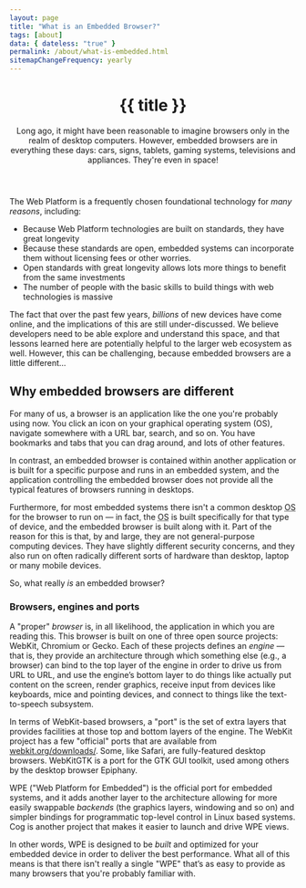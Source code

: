 ```yaml
---
layout: page
title: "What is an Embedded Browser?"
tags: [about]
data: { dateless: "true" }
permalink: /about/what-is-embedded.html
sitemapChangeFrequency: yearly
--- 
```


<header class="page">

# {{ title }}

Long ago, it might have been reasonable to imagine browsers only in the realm of desktop computers.  However, embedded browsers are in everything these days: cars, signs, tablets, gaming systems, televisions and appliances.  They're even in space!

</header>

The Web Platform is a frequently chosen foundational technology for _many reasons_, including:

* Because Web Platform technologies are built on standards, they have great longevity 
* Because these standards are open, embedded systems can incorporate them without licensing fees or other worries.  
* Open standards with great longevity allows lots more things to benefit from the same investments
* The number of people with the basic skills to build things with web technologies is massive 

The fact that over the past few years, _billions_ of new devices have come online, and the implications of this are still under-discussed.  We believe developers need to be able explore and understand this space, and that lessons learned here are potentially helpful to the larger web ecosystem as well. However, this can be challenging, because embedded browsers are a little different...

## Why embedded browsers are different
For many of us, a browser is an application like the one you're probably using now.  You click an icon on your graphical operating system (OS), navigate somewhere with a URL bar, search, and so on.  You have bookmarks and tabs that you can drag around, and lots of other features.

In contrast, an embedded browser is contained within another application or is built for a specific purpose and runs in an embedded system, and the application controlling the embedded browser does not provide all the typical features of browsers running in desktops.

Furthermore, for most embedded systems there isn't a common desktop <abbr title="Operating System">OS</abbr> for the browser to run on&nbsp;— in fact, the <abbr title="Operating System">OS</abbr> is built specifically for that type of device, and the embedded browser is built along with it.  Part of the reason for this is that, by and large, they are not general-purpose computing devices.  They have slightly different security concerns, and they also run on often radically different sorts of hardware than desktop, laptop or many mobile devices.

So, what really _is_ an embedded browser?

### Browsers, engines and ports

A "proper" _browser_ is, in all likelihood, the application in which you are reading this.  This browser is built on one of three open source projects: WebKit, Chromium or Gecko.  Each of these projects defines an _engine_&nbsp;— that is, they provide an architecture through which something else (e.g., a browser) can bind to the top layer of the engine in order to drive us from URL to URL, and use the engine’s bottom layer to do things like actually put content on the screen, render graphics, receive input from devices like keyboards, mice and pointing devices, and connect to things like the text-to-speech subsystem.

In terms of WebKit-based browsers, a "port" is the set of extra layers that provides facilities at those top and bottom layers of the engine.  The WebKit project has a few "official" ports that are available from [webkit.org/downloads/](https://webkit.org/downloads/).  Some, like Safari, are fully-featured desktop browsers.  WebKitGTK is a port for the GTK GUI toolkit, used among others by the desktop browser Epiphany.

WPE ("Web Platform for Embedded") is the official port for embedded systems, and it adds another layer to the architecture allowing for more easily swappable _backends_ (the graphics layers, windowing and so on) and simpler bindings for programmatic top-level control in Linux based systems.  Cog is another project that makes it easier to launch and drive WPE views.

In other words, WPE is designed to be _built_ and optimized for your embedded device in order to deliver the best performance.  What all of this means is that there isn't really a single "WPE" that’s as easy to provide as many browsers that you're probably familiar with.
